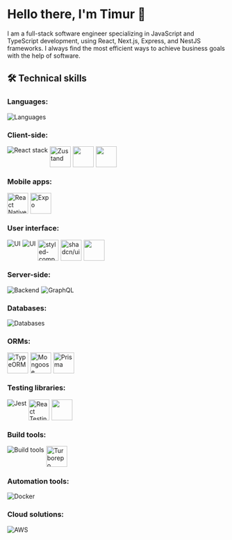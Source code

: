 # Hello there, I'm Timur 👋
I am a full-stack software engineer specializing in JavaScript and TypeScript development, using React, Next.js, Express, and NestJS frameworks. I always find the most efficient ways to achieve business goals with the help of software.

## 🛠️ Technical skills

### Languages:
<img src="https://skillicons.dev/icons?i=ts,js" alt="Languages" />

### Client-side:
<div style="display:flex; gap:5px; flex-wrap:wrap">
  <img src="https://skillicons.dev/icons?i=react,next,apollo,redux" alt="React stack" />
  <img height="48" src="https://raw.githubusercontent.com/pmndrs/zustand/main/examples/demo/public/logo192.png" alt="Zustand" />  
  <img height="48" src="https://cdn.jsdelivr.net/gh/devicons/devicon@latest/icons/reactrouter/reactrouter-original.svg" />
  <img height="48" src="https://cdn.jsdelivr.net/gh/devicons/devicon@latest/icons/axios/axios-plain.svg" />
</div>

### Mobile apps:
<div style="display:flex; gap:5px">
  <img src="https://reactnative.dev/img/header_logo.svg" alt="React Native" width="48" height="48"/>
  <img height="48" width="48" src="https://avatars.githubusercontent.com/u/12504344" alt="Expo"/>
</div>

### User interface:
<div style="display:flex; gap:5px; flex-wrap:wrap">
  <img src="https://skillicons.dev/icons?i=tailwind" alt="UI" />
  <img src="https://skillicons.dev/icons?i=html,css,sass" alt="UI" />
  <img height="48" src="https://skillicons.dev/icons?i=styledcomponents" alt="styled-components" />
  <img height="48" src="https://avatars.githubusercontent.com/u/120183344" alt="shadcn/ui" />
  <img height="48"  src="https://cdn.jsdelivr.net/gh/devicons/devicon@latest/icons/materialui/materialui-original.svg" />
</div>

### Server-side:
<div style="display:flex; gap:5px; flex-wrap:wrap">
  <img src="https://skillicons.dev/icons?i=nestjs,express,nodejs" alt="Backend" />
  <img src="https://skillicons.dev/icons?i=graphql" alt="GraphQL" />
</div>

### Databases:
<img src="https://skillicons.dev/icons?i=postgres,mongodb,redis" alt="Databases" />

### ORMs:
<div style="display:flex; gap:5px; flex-wrap:wrap">
  <img height="48" src="https://avatars.githubusercontent.com/u/20165699" alt="TypeORM" />
  <img height="48" src="https://avatars.githubusercontent.com/u/7552965" alt="Mongoose" />
  <img height="48" src="https://avatars.githubusercontent.com/u/17219288" alt="Prisma" />
</div>

### Testing libraries:
<div style="display:flex; gap:5px; flex-wrap:wrap">
  <img src="https://skillicons.dev/icons?i=jest" alt="Jest" />
  <img height="48" src="https://avatars.githubusercontent.com/u/49996085" alt="React Testing Library" />
  <img height="48" src="https://cdn.jsdelivr.net/gh/devicons/devicon@latest/icons/vitest/vitest-original.svg" />
</div>

### Build tools:
<div style="display:flex; gap:5px">
  <img src="https://skillicons.dev/icons?i=webpack,vite" alt="Build tools" />
  <img height="48" src="https://user-images.githubusercontent.com/4060187/196936123-f6e1db90-784d-4174-b774-92502b718836.png" alt="Turborepo" />
</div>

### Automation tools:
<img src="https://skillicons.dev/icons?i=docker" alt="Docker" />

### Cloud solutions:
<img src="https://skillicons.dev/icons?i=aws" alt="AWS" />
